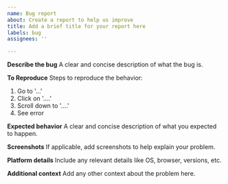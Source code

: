 ```yaml
---
name: Bug report
about: Create a report to help us improve
title: Add a brief title for your report here
labels: bug
assignees: ''

---
```


**Describe the bug**
A clear and concise description of what the bug is.

**To Reproduce**
Steps to reproduce the behavior:
1. Go to '...'
2. Click on '....'
3. Scroll down to '....'
4. See error

**Expected behavior**
A clear and concise description of what you expected to happen.

**Screenshots**
If applicable, add screenshots to help explain your problem.

**Platform details**
Include any relevant details like OS, browser, versions, etc.

**Additional context**
Add any other context about the problem here.
